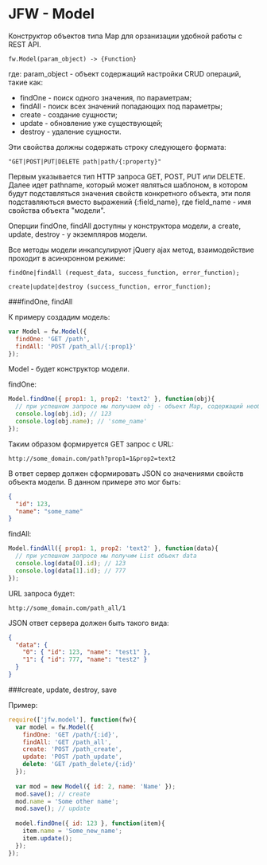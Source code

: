 JFW - Model
===

Конструктор объектов типа Map для орзанизации удобной работы с REST API.

```
fw.Model(param_object) -> {Function}
```

где:
param_object - объект содержащий настройки CRUD операций, такие как:

* findOne - поиск одного значения, по параметрам;
* findAll - поиск всех значений попадающих под параметры;
* create - создание сущности;
* update - обновление уже существующей;
* destroy - удаление сущности.

Эти свойства должны содержать строку следующего формата:

```
"GET|POST|PUT|DELETE path|path/{:property}"
```

Первым указывается тип HTTP запроса GET, POST, PUT или DELETE. Далее идет pathname, который может являться шаблоном, в котором будут подставляться значения свойств конкретного объекта, эти поля подставляються вместо выражений {:field_name}, где field_name - имя свойства объекта "модели".

Оперции findOne, findAll доступны у конструктора модели, а create, update, destroy - у экземпляров модели.

Все методы модели инкапсулируют jQuery ajax метод, взаимодействие проходит в асинхронном режиме:

```
findOne|findAll (request_data, success_function, error_function);
```

```
create|update|destroy (success_function, error_function);
```

###findOne, findAll

К примеру создадим модель:

``` js
var Model = fw.Model({
  findOne: 'GET /path',
  findAll: 'POST /path_all/{:prop1}'
});
```

Model - будет конструктор модели.

findOne:

``` js
Model.findOne({ prop1: 1, prop2: 'text2' }, function(obj){
  // при успешном запросе мы получаем obj - объект Map, содержащий необходимые данные
  console.log(obj.id); // 123
  console.log(obj.name); // 'some_name'
});
```

Таким образом формируется GET запрос с URL:
```
http://some_domain.com/path?prop1=1&prop2=text2
```
В ответ сервер должен сформировать JSON со значениями свойств объекта модели. В данном примере это мог быть:

``` json
{
  "id": 123,
  "name": "some_name"
}
```

findAll:

``` js
Model.findAll({ prop1: 1, prop2: 'text2' }, function(data){
  // при успешном запросе мы получим List объект data
  console.log(data[0].id); // 123
  console.log(data[1].id); // 777
});
```

URL запроса будет:

```
http://some_domain.com/path_all/1
```

JSON ответ сервера должен быть такого вида:

``` json
{
  "data": {
    "0": { "id": 123, "name": "test1" },
    "1": { "id": 777, "name": "test2" }
  }
}
```

###create, update, destroy, save

Пример:
``` js
require(['jfw.model'], function(fw){
  var model = fw.Model({
    findOne: 'GET /path/{:id}',
    findAll: 'GET /path_all',
    create: 'POST /path_create',
    update: 'POST /path_update',
    delete: 'GET /path_delete/{:id}'
  });
  
  var mod = new Model({ id: 2, name: 'Name' });
  mod.save(); // create
  mod.name = 'Some other name';
  mod.save(); // update
  
  model.findOne({ id: 123 }, function(item){
    item.name = 'Some_new_name';
    item.update();
  });
});
```
